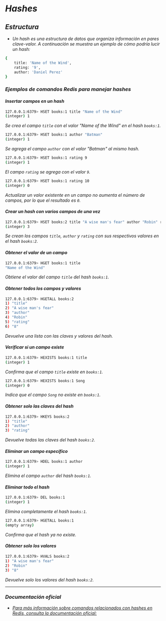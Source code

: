 <!-- Autor: Daniel Benjamin Perez Morales -->
<!-- GitHub: https://github.com/DanielPerezMoralesDev13 -->
<!-- Correo electrónico: danielperezdev@proton.me -->

# ***Hashes***

## ***Estructura***

- *Un hash es una estructura de datos que organiza información en pares clave-valor. A continuación se muestra un ejemplo de cómo podría lucir un hash:*

```bash
{
    title: 'Name of the Wind',
    rating: '9',
    author: 'Daniel Perez'
}
```

### ***Ejemplos de comandos Redis para manejar hashes***

#### ***Insertar campos en un hash***

```bash
127.0.0.1:6379> HSET books:1 title "Name of the Wind"
(integer) 1
```

*Se crea el campo `title` con el valor "Name of the Wind" en el hash `books:1`.*

```bash
127.0.0.1:6379> HSET books:1 author "Batman"
(integer) 1
```

*Se agrega el campo `author` con el valor "Batman" al mismo hash.*

```bash
127.0.0.1:6379> HSET books:1 rating 9
(integer) 1
```

*El campo `rating` se agrega con el valor `9`.*

```bash
127.0.0.1:6379> HSET books:1 rating 10
(integer) 0
```

*Actualizar un valor existente en un campo no aumenta el número de campos, por lo que el resultado es `0`.*

#### ***Crear un hash con varios campos de una vez***

```bash
127.0.0.1:6379> HSET books:2 title "A wise man's fear" author "Robin" rating 8
(integer) 3
```

*Se crean los campos `title`, `author` y `rating` con sus respectivos valores en el hash `books:2`.*

#### ***Obtener el valor de un campo***

```bash
127.0.0.1:6379> HGET books:1 title
"Name of the Wind"
```

*Obtiene el valor del campo `title` del hash `books:1`.*

#### ***Obtener todos los campos y valores***

```bash
127.0.0.1:6379> HGETALL books:2
1) "title"
2) "A wise man's fear"
3) "author"
4) "Robin"
5) "rating"
6) "8"
```

*Devuelve una lista con las claves y valores del hash.*

#### ***Verificar si un campo existe***

```bash
127.0.0.1:6379> HEXISTS books:1 title
(integer) 1
```

*Confirma que el campo `title` existe en `books:1`.*

```bash
127.0.0.1:6379> HEXISTS books:1 Song
(integer) 0
```

*Indica que el campo `Song` no existe en `books:1`.*

#### ***Obtener solo las claves del hash***

```bash
127.0.0.1:6379> HKEYS books:2
1) "title"
2) "author"
3) "rating"
```

*Devuelve todas las claves del hash `books:2`.*

#### ***Eliminar un campo específico***

```bash
127.0.0.1:6379> HDEL books:1 author
(integer) 1
```

*Elimina el campo `author` del hash `books:1`.*

#### ***Eliminar todo el hash***

```bash
127.0.0.1:6379> DEL books:1
(integer) 1
```

*Elimina completamente el hash `books:1`.*

```bash
127.0.0.1:6379> HGETALL books:1
(empty array)
```

*Confirma que el hash ya no existe.*

#### ***Obtener solo los valores***

```bash
127.0.0.1:6379> HVALS books:2
1) "A wise man's fear"
2) "Robin"
3) "8"
```

*Devuelve solo los valores del hash `books:2`.*

---

### ***Documentación oficial***

- *[Para más información sobre comandos relacionados con hashes en Redis, consulta la documentación oficial:](https://redis.io/docs/latest/commands/?group=hash "https://redis.io/docs/latest/commands/?group=hash")*
